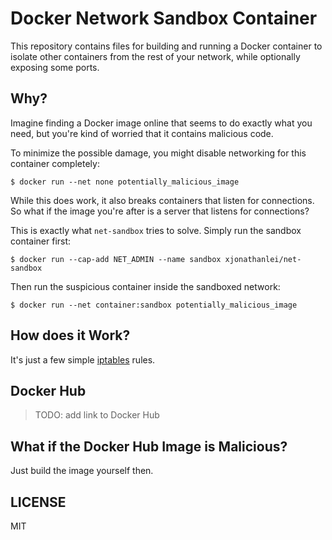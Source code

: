 # Docker Network Sandbox Container

This repository contains files for building and running a Docker container to isolate other containers from the rest of your network, while optionally exposing some ports.

## Why?

Imagine finding a Docker image online that seems to do exactly what you need, but you're kind of worried that it contains malicious code.

To minimize the possible damage, you might disable networking for this container completely:

    $ docker run --net none potentially_malicious_image

While this does work, it also breaks containers that listen for connections. So what if the image you're after is a server that listens for connections?

This is exactly what `net-sandbox` tries to solve. Simply run the sandbox container first:

    $ docker run --cap-add NET_ADMIN --name sandbox xjonathanlei/net-sandbox

Then run the suspicious container inside the sandboxed network:

    $ docker run --net container:sandbox potentially_malicious_image

## How does it Work?

It's just a few simple [iptables](https://en.wikipedia.org/wiki/Iptables) rules.

## Docker Hub

> TODO: add link to Docker Hub

## What if the Docker Hub Image is Malicious?

Just build the image yourself then.

## LICENSE

MIT
